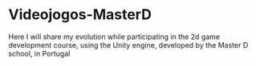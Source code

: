 # Videojogos-MasterD
 
Here I will share my evolution while participating in the 2d game development course, using the Unity engine, developed by the Master D school, in Portugal
